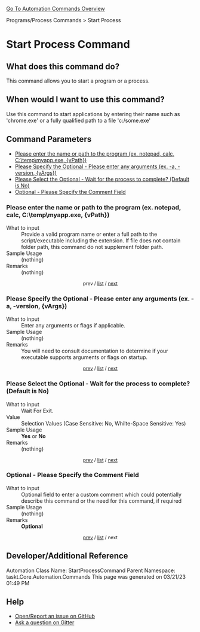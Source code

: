 <!--TITLE: Start Process Command -->
<!-- SUBTITLE: a command in the Programs/Process Commands group. -->
[Go To Automation Commands Overview](/automation-commands.md)


Programs/Process Commands &gt; Start Process


# Start Process Command


## What does this command do?
This command allows you to start a program or a process.


## When would I want to use this command?
Use this command to start applications by entering their name such as 'chrome.exe' or a fully qualified path to a file 'c:/some.exe'


<a id="param_list"></a>
## Command Parameters
- [Please enter the name or path to the program (ex. notepad, calc, C:\temp\myapp.exe, {vPath})](#param_0)
- [Please Specify the Optional - Please enter any arguments (ex. -a, -version, {vArgs})](#param_1)
- [Please Select the Optional - Wait for the process to complete? (Default is No)](#param_2)
- [Optional - Please Specify the Comment Field](#param_3)


<a id="param_0"></a>
### Please enter the name or path to the program (ex. notepad, calc, C:\temp\myapp.exe, {vPath})


<dl>
<dt>What to input</dt><dd>Provide a valid program name or enter a full path to the script/executable including the extension.
If file does not contain folder path, this command do not supplement folder path.</dd>
<dt>Sample Usage</dt><dd>(nothing)</dd>
<dt>Remarks</dt><dd>(nothing)</dd>
</dl>




<div style="font-size: 90%; text-align: center">


prev / [list](#param_list) / [next](#param_1)


</div>


<a id="param_1"></a>
### Please Specify the Optional - Please enter any arguments (ex. -a, -version, {vArgs})


<dl>
<dt>What to input</dt><dd>Enter any arguments or flags if applicable.</dd>
<dt>Sample Usage</dt><dd>(nothing)</dd>
<dt>Remarks</dt><dd>You will need to consult documentation to determine if your executable supports arguments or flags on startup.</dd>
</dl>




<div style="font-size: 90%; text-align: center">


[prev](#param_1) / [list](#param_list) / [next](#param_2)


</div>


<a id="param_2"></a>
### Please Select the Optional - Wait for the process to complete? (Default is No)


<dl>
<dt>What to input</dt><dd>Wait For Exit.</dd>
<dt>Value</dt><dd>Selection Values (Case Sensitive: No, Whilte-Space Sensitive: Yes)</dd>
<dt>Sample Usage</dt><dd><strong>Yes</strong> or  <strong>No</strong></dd>
<dt>Remarks</dt><dd>(nothing)</dd>
</dl>




<div style="font-size: 90%; text-align: center">


[prev](#param_2) / [list](#param_list) / [next](#param_3)


</div>


<a id="param_3"></a>
### Optional - Please Specify the Comment Field


<dl>
<dt>What to input</dt><dd>Optional field to enter a custom comment which could potentially describe this command or the need for this command, if required</dd>
<dt>Sample Usage</dt><dd>(nothing)</dd>
<dt>Remarks</dt><dd><strong>Optional</strong><br></dd>
</dl>




<div style="font-size: 90%; text-align: center">


[prev](#param_3) / [list](#param_list) / next


</div>


## Developer/Additional Reference
Automation Class Name: StartProcessCommand
Parent Namespace: taskt.Core.Automation.Commands
This page was generated on 03/21/23 01:49 PM


## Help
- [Open/Report an issue on GitHub](https://github.com/rcktrncn/taskt/issues/new)
- [Ask a question on Gitter](https://gitter.im/taskt-rpa/Lobby)
